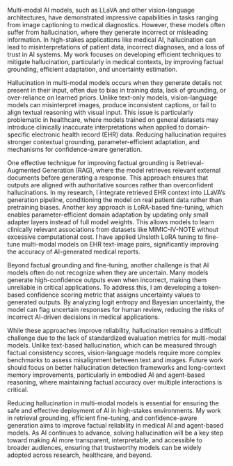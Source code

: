 Multi-modal AI models, such as LLaVA and other vision-language architectures, have demonstrated impressive capabilities in tasks ranging from image captioning to medical diagnostics. However, these models often suffer from hallucination, where they generate incorrect or misleading information. In high-stakes applications like medical AI, hallucination can lead to misinterpretations of patient data, incorrect diagnoses, and a loss of trust in AI systems. My work focuses on developing efficient techniques to mitigate hallucination, particularly in medical contexts, by improving factual grounding, efficient adaptation, and uncertainty estimation.

Hallucination in multi-modal models occurs when they generate details not present in their input, often due to bias in training data, lack of grounding, or over-reliance on learned priors. Unlike text-only models, vision-language models can misinterpret images, produce inconsistent captions, or fail to align textual reasoning with visual input. This issue is particularly problematic in healthcare, where models trained on general datasets may introduce clinically inaccurate interpretations when applied to domain-specific electronic health record (EHR) data. Reducing hallucination requires stronger contextual grounding, parameter-efficient adaptation, and mechanisms for confidence-aware generation.

One effective technique for improving factual grounding is Retrieval-Augmented Generation (RAG), where the model retrieves relevant external documents before generating a response. This approach ensures that outputs are aligned with authoritative sources rather than overconfident hallucinations. In my research, I integrate retrieved EHR context into LLaVA’s generation pipeline, conditioning the model on real patient data rather than pretraining biases. Another key approach is LoRA-based fine-tuning, which enables parameter-efficient domain adaptation by updating only small adapter layers instead of full model weights. This allows models to learn clinically relevant associations from datasets like MIMIC-IV-NOTE without excessive computational cost. I have applied Unsloth LoRA tuning to fine-tune multi-modal models on EHR text-image pairs, significantly improving the accuracy of AI-generated medical reports.

Beyond factual grounding and fine-tuning, another challenge is that AI models often do not recognize when they are uncertain. Many models generate high-confidence outputs even when incorrect, making them unreliable in critical applications. To address this, I am developing a token-based confidence scoring metric that assigns uncertainty values to generated outputs. By analyzing logit entropy and Bayesian uncertainty, the model can flag uncertain responses for human review, reducing the risks of incorrect AI-driven decisions in medical applications.

While these approaches improve reliability, hallucination remains a difficult challenge due to the lack of standardized evaluation metrics for multi-modal models. Unlike text-based hallucination, which can be measured through factual consistency scores, vision-language models require more complex benchmarks to assess misalignment between text and images. Future work should focus on better hallucination detection frameworks and long-context memory improvements, particularly in embodied AI and agent-based reasoning, where maintaining factual accuracy over multiple interactions is critical.

Reducing hallucination in multi-modal models is essential for ensuring the safe and effective deployment of AI in high-stakes environments. My work in retrieval grounding, efficient fine-tuning, and confidence-aware generation aims to improve factual reliability in medical AI and agent-based models. As AI continues to advance, solving hallucination will be a key step toward making AI more transparent, interpretable, and accessible to broader audiences, ensuring that trustworthy models can be widely adopted across research, healthcare, and beyond.